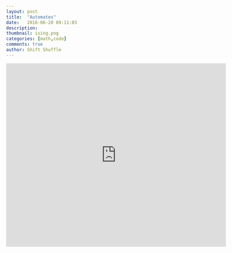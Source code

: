 ```yaml
---
layout: post
title:  "Automates"
date:   2016-06-20 09:11:03
description:
thumbnail: ising.png
categories: [math,code]
comments: true
author: Shift Shuffle
---
```

<!-- <video autoplay loop="true" width="880" height="620">
    <source type="video/mp4" src="../../video/gol2oop_2.mp4">
</video> -->

<div>
<iframe src="https://drive.google.com/file/d/0B1pk5iwpIaSnb1ZzbW0xckJVNUk/preview?usp=sharing"
style="width:600px; height:500px;" frameborder="0"></iframe>
</div>
